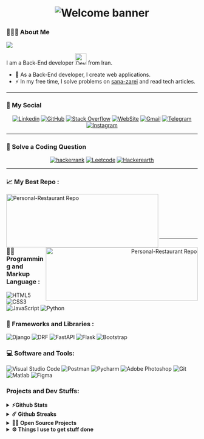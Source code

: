 <h1 align="center">
    <img src="https://readme-typing-svg.herokuapp.com/?lines=Welcome,+There!+👋;I'm+Sana&nbsp;Zarei;I'm+happy+to+meet+you,+my+dear!&center=true&font=Vazirmatn&weight=800&duration=3000&pause=1000&height=100&width=500&color=FDC435&size=30" alt="Welcome banner">
</h1>

### 👨🏻‍🦱 About Me 
![](https://visitor-badge.glitch.me/badge?page_id=sana-zarei.sana-zarei&style=flat-square&color=0088cc)

I am a Back-End developer <img src="https://media.giphy.com/media/WUlplcMpOCEmTGBtBW/giphy.gif" width="30" alt="Developer gif"> from Iran. 

- 🔭 As a Back-End developer, I create web applications.
- ⚡ In my free time, I solve problems on [sana-zarei](https://sanazarei.pythonanywhere.com/ "sana-zarei") and read tech articles.

---

### 📌 My Social

<div align="center">
    
[![Linkedin](https://img.shields.io/badge/LinkedIn-0A66C2?logo=Linkedin&logoColor=white&style=for-the-badge)](https://www.linkedin.com/#)
[![GitHub](https://img.shields.io/badge/GitHub-181717?logo=GitHub&logoColor=white&style=for-the-badge)](https://github.com/sana-zarei)
[![Stack Overflow](https://img.shields.io/badge/Stack&nbsp;Overflow-F58025?logo=StackOverflow&logoColor=white&style=for-the-badge)](https://stackoverflow.com/#)
[![WebSite](https://img.shields.io/badge/Website-21759B?logo=WordPress&logoColor=white&style=for-the-badge)](#)
[![Gmail](https://img.shields.io/badge/Gmail-EA4335?logo=Gmail&logoColor=white&style=for-the-badge)](mailto:sanazarei79@gmail.com)
[![Telegram](https://img.shields.io/badge/Telegram-229ED9?logo=Telegram&logoColor=white&style=for-the-badge)](https://t.me/#)
[![Instagram](https://img.shields.io/badge/Instagram-E4405F?logo=Instagram&logoColor=white&style=for-the-badge)](https://www.instagram.com/#)
    
</div>

---

### 📌 Solve a Coding Question

<div align="center">
    
[![hackerrank](https://img.shields.io/badge/Hackerrank-21759B?logo=Hackerrank&logoColor=white&style=for-the-badge)](https://www.hackerrank.com/sana-zarei)
[![Leetcode](https://img.shields.io/badge/Leetcode-181717?logo=Leetcode&logoColor=white&style=for-the-badge)](https://leetcode.com/sana-zarei/)
[![Hackerearth](https://img.shields.io/badge/Hackerearth-F58025?logo=Hackerearth&logoColor=white&style=for-the-badge)](https://www.hackerearth.com/@sana-zarei)
    
</div>

---

### 📈 My Best Repo :

<div width="100%" align="center">
  <a align="left" href="https://github.com/sana-zarei/Personal-Restaurant" title="Personal-Restaurant">
  <img align="left" width="400" height="140" src="https://github-readme-stats.vercel.app/api/pin/?username=sana-zarei&repo=Personal-Restaurant&bg_color=000&title_color=FDC435&border_color=FDC435&icon_color=FDC435&text_color=ffffff" alt="Personal-Restaurant Repo">
  </a>
    <a align="right" href="https://github.com/sana-zarei/Personal-Restaurant" title="Personal-Restaurant">
   <img align="right" width="400" height="140" src="https://github-readme-stats.vercel.app/api/pin/?username=sana-zarei&repo=Personal-Restaurant&bg_color=000&title_color=FDC435&border_color=FDC435&icon_color=FDC435&text_color=ffffff" alt="Personal-Restaurant Repo">
  </a>
</div>

<br/><br/><br/><br/><br/><br/>

---

### 👨‍💻 Programming and Markup Language :

![HTML5](https://img.shields.io/badge/HTML5-E34F26?logo=HTML5&logoColor=white&style=for-the-badge)
![CSS3](https://img.shields.io/badge/CSS3-1572B6?logo=CSS3&logoColor=white&style=for-the-badge)
![JavaScript](https://img.shields.io/badge/JavaScript-F7DF1E?logo=JavaScript&logoColor=black&style=for-the-badge)
![Python](https://img.shields.io/badge/Python-777BB4?logo=Python&logoColor=white&style=for-the-badge)

### 🧰 Frameworks and Libraries :
![Django](https://img.shields.io/badge/Django-21759B?logo=Django&logoColor=white&style=for-the-badge)
![DRF](https://img.shields.io/badge/Django&nbsp;Rest&nbsp;Framework-06B6D4?logo=DRF&logoColor=white&style=for-the-badge)
![FastAPI](https://img.shields.io/badge/FastAPI-109989?logo=fastapi&logoColor=white&style=for-the-badge)
![Flask](https://img.shields.io/badge/Flask-000000?logo=flask&logoColor=white&style=for-the-badge)
![Bootstrap](https://img.shields.io/badge/Bootstrap-6332F6?logo=Bootstrap&logoColor=white&style=for-the-badge)

### 💻 Software and Tools:
![Visual Studio Code](https://img.shields.io/badge/Visual&nbsp;Studio&nbsp;Code-007ACC?logo=VisualStudioCode&logoColor=white&style=for-the-badge)
![Postman](https://img.shields.io/badge/Postman-FF6C37?logo=Postman&logoColor=white&style=for-the-badge)
![Pycharm](https://img.shields.io/badge/Pycharm-FF9A00?logo=Pycharm&logoColor=white&style=for-the-badge)
![Adobe Photoshop](https://img.shields.io/badge/Adobe&nbsp;Photoshop-31A8FF?logo=AdobePhotoshop&logoColor=white&style=for-the-badge)
![Git](https://img.shields.io/badge/Git-F05032?logo=Git&logoColor=white&style=for-the-badge)
![Matlab](https://img.shields.io/badge/Matlab-8034a9?logo=Matlab&logoColor=white&style=for-the-badge)
![Figma](https://img.shields.io/badge/Figma-F24E1E?logo=Figma&logoColor=white&style=for-the-badge)

### Projects and Dev Stuffs:

<details>    
  <summary><b>⚡Github Stats</b></summary>
    <img src="https://media.giphy.com/media/WUlplcMpOCEmTGBtBW/giphy.gif" width="60" alt="Coding gif">

  <br />
  <img height="180em" src="https://github-readme-stats.vercel.app/api?username=sana-zarei&show_icons=true&hide_border=true&&count_private=true&include_all_commits=true" alt="GitHub Stats" />
  <img height="180em" src="https://github-readme-stats.vercel.app/api/top-langs/?username=sana-zarei&show_icons=true&hide_border=true&layout=compact&langs_count=8" alt="Top Languages" />
</details>

<details>    
  <summary><b>☄️ Github Streaks</b></summary>

  <br />
  <img height="180em" src="https://github-readme-streak-stats.herokuapp.com/?user=sana-zarei&hide_border=true" alt="GitHub Streaks" />
</details>

<details>
  <summary><b>🧑‍🚀 Open Source Projects</b></summary>

  <br />
  <table>
    <thead align="center">
      <tr>
        <td><b>💻 Projects</b></td>
        <td><b>🌟 Stars</b></td>
        <td><b>🍴 Forks</b></td>
        <td><b>🐛 Issues</b></td>
        <td><b>🔔 Pull Requests</b></td>
        <td><b>👨‍💻 Language</b></td>
      </tr>
    </thead>
    <tbody>
      <tr>
	<td><a href="https://github.com/nzrmohammad/Gitwar"><b>🚀 Gitwar</b></a></td>
        <td><img alt="Stars" src="https://img.shields.io/github/stars/sana-zarei/Gitwar?style=flat-square&labelColor=343b41"/></td>
        <td><img alt="Forks" src="https://img.shields.io/github/forks/sana-zarei/Gitwar?style=flat-square&labelColor=343b41"/></td>
        <td><img alt="Issues" src="https://img.shields.io/github/issues/sana-zarei/Gitwar?style=flat-square"/></td>
        <td><img alt="Pull Requests" src="https://img.shields.io/github/issues-pr/sana-zarei/Gitwar?style=flat-square"/></td>
        <td><img alt="Language" src="https://img.shields.io/github/languages/top/sana-zarei/Gitwar?style=flat-square"/></td>
      </tr>
    </tbody>
  </table>
  <br />
</details>

<details>    
  <br />
  <summary><b>⚙️ Things I use to get stuff done</b></summary>
  	<ul>
  	    <li><b>OS:</b> Windows - Ubuntu 22.04</li>
	    <li><b>Laptop: </b> Lenovo Ideapad 700 (i7)</li>
  	    <li><b>Browser: </b> Google Chrome </li>
	    <li><b>Terminal: </b> ZSH: Oh My Zsh (PowerLevel10k)</li>
	    <li><b>Code Editor:</b> VSCode - The best editor out there.</li>
	    <li><b>To Stay Updated:</b> Dev.to, Medium, Linkedin and Twitter.</li>
	    <br />
	⚛️ Checkout My VSCode Configurations [Here](https://gist.github.com/sana-zarei/039b1dc5a7cdcb007ab3691814d53130).
	</ul>	
</details>

#
